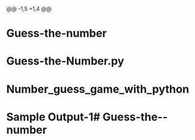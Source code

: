 @@ -1,5 +1,4 @@
 # Guess-the-number
 # Guess-the-Number.py
 
 # Number_guess_game_with_python
 
 # Sample Output-1# Guess-the--number
